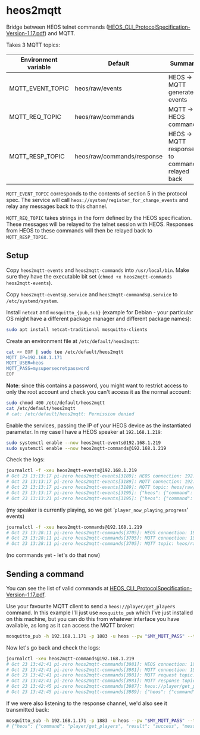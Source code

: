 # heos2mqtt

Bridge between HEOS telnet commands ([HEOS_CLI_ProtocolSpecification-Version-1.17.pdf](https://rn.dmglobal.com/usmodel/HEOS_CLI_ProtocolSpecification-Version-1.17.pdf)) and MQTT.

Takes 3 MQTT topics:

| Environment variable | Default | Summary |
| - | - | - |
| MQTT_EVENT_TOPIC | heos/raw/events | HEOS -> MQTT generated events |
| MQTT_REQ_TOPIC | heos/raw/commands | MQTT -> HEOS commands |
| MQTT_RESP_TOPIC | heos/raw/commands/response | HEOS -> MQTT responses to commands relayed back |

`MQTT_EVENT_TOPIC` corresponds to the contents of section 5 in the protocol spec. The service will call `heos://system/register_for_change_events` and relay any messages back to this channel.

`MQTT_REQ_TOPIC` takes strings in the form defined by the HEOS specification. These messages will be relayed to the telnet session with HEOS. Responses from HEOS to these commands will then be relayed back to `MQTT_RESP_TOPIC`.

## Setup

Copy `heos2mqtt-events` and `heos2mqtt-commands` into `/usr/local/bin`. Make sure they have the executable bit set (`chmod +x heos2mqtt-commands heos2mqtt-events`).

Copy `heos2mqtt-events@.service` and `heos2mqtt-commands@.service` to `/etc/systemd/system`.

Install `netcat` and `mosquitto_{pub,sub}` (example for Debian - your particular OS might have a different package manager and different package names):

```bash
sudo apt install netcat-traditional mosquitto-clients
```

Create an environment file at `/etc/default/heos2mqtt`:

```bash
cat << EOF | sudo tee /etc/default/heos2mqtt
MQTT_IP=192.168.1.171
MQTT_USER=heos
MQTT_PASS=mysupersecretpassword
EOF
```

**Note**: since this contains a password, you might want to restrict access to only the root account and check you can't access it as the normal account:

```bash
sudo chmod 400 /etc/default/heos2mqtt
cat /etc/default/heos2mqtt
# cat: /etc/default/heos2mqtt: Permission denied
```

Enable the services, passing the IP of your HEOS device as the instantiated parameter. In my case I have a HEOS speaker at `192.168.1.219`:

```bash
sudo systemctl enable --now heos2mqtt-events@192.168.1.219
sudo systemctl enable --now heos2mqtt-commands@192.168.1.219
```

Check the logs:

```bash
journalctl -f -xeu heos2mqtt-events@192.168.1.219
# Oct 23 13:13:17 pi-zero heos2mqtt-events[3189]: HEOS connection: 192.168.1.219:1255
# Oct 23 13:13:17 pi-zero heos2mqtt-events[3189]: MQTT connection: 192.168.1.171:1883
# Oct 23 13:13:17 pi-zero heos2mqtt-events[3189]: MQTT topic: heos/raw/events
# Oct 23 13:13:17 pi-zero heos2mqtt-events[3195]: {"heos": {"command": "system/register_for_change_events", "result": "success", "message": "enable=on"}}
# Oct 23 13:13:21 pi-zero heos2mqtt-events[3195]: {"heos": {"command": "event/player_now_playing_progress", "message": "pid=-1163911007&cur_pos=379000&duration=0"}}
```

(my speaker is currently playing, so we get '`player_now_playing_progress`' events)

```bash
journalctl -f -xeu heos2mqtt-commands@192.168.1.219
# Oct 23 13:28:11 pi-zero heos2mqtt-commands[3705]: HEOS connection: 192.168.1.219:1255
# Oct 23 13:28:11 pi-zero heos2mqtt-commands[3705]: MQTT connection: 192.168.1.171:1883
# Oct 23 13:28:11 pi-zero heos2mqtt-commands[3705]: MQTT topic: heos/raw/commands
```

(no commands yet - let's do that now)

## Sending a command

You can see the list of valid commands at [HEOS_CLI_ProtocolSpecification-Version-1.17.pdf](https://rn.dmglobal.com/usmodel/HEOS_CLI_ProtocolSpecification-Version-1.17.pdf).

Use your favourite MQTT client to send a `heos://player/get_players` command. In this example I'll just use `mosquitto_pub` which I've just installed on this machine, but you can do this from whatever interface you have available, as long as it can access the MQTT broker:

```bash
mosquitto_pub -h 192.168.1.171 -p 1883 -u heos --pw "$MY_MQTT_PASS" --topic heos/raw/commands -m 'heos://player/get_players'
```

Now let's go back and check the logs:

```bash
journalctl -xeu heos2mqtt-commands@192.168.1.219
# Oct 23 13:42:41 pi-zero heos2mqtt-commands[3981]: HEOS connection: 192.168.1.219:1255
# Oct 23 13:42:41 pi-zero heos2mqtt-commands[3981]: MQTT connection: 192.168.1.171:1883
# Oct 23 13:42:41 pi-zero heos2mqtt-commands[3981]: MQTT request topic: heos/raw/commands
# Oct 23 13:42:41 pi-zero heos2mqtt-commands[3981]: MQTT response topic: heos/raw/commands/response
# Oct 23 13:42:45 pi-zero heos2mqtt-commands[3987]: heos://player/get_players
# Oct 23 13:42:45 pi-zero heos2mqtt-commands[3989]: {"heos": {"command": "player/get_players", "result": "success", "message": ""}, "payload": [{"name": "Home Theater", "pid": 1816109296, "model": "Denon AVR-X2700H", "version": "3.88.350", "ip": "192.168.1.136", "network": "wifi", "lineout": 0, "serial": "****"}, {"name": "Kitchen", "pid": -1163911007, "model": "Denon Home 150", "version": "3.88.350", "ip": "192.168.1.219", "network": "wifi", "lineout": 0, "serial": "****"}]}
```

If we were also listening to the response channel, we'd also see it transmitted back:

```bash
mosquitto_sub -h 192.168.1.171 -p 1883 -u heos --pw "$MY_MQTT_PASS" --topic heos/raw/commands/response
# {"heos": {"command": "player/get_players", "result": "success", "message": ""}, "payload": [{"name": "Home Theater", "pid": 1816109296, "model": "Denon AVR-X2700H", "version": "3.88.350", "ip": "192.168.1.136", "network": "wifi", "lineout": 0, "serial": "****"}, {"name": "Kitchen", "pid": -1163911007, "model": "Denon Home 150", "version": "3.88.350", "ip": "192.168.1.219", "network": "wifi", "lineout": 0, "serial": "****"}]}
```
